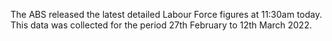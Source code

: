The ABS released the latest detailed Labour Force figures at 11:30am today. This data was collected for the period 27th February to 12th March 2022.
